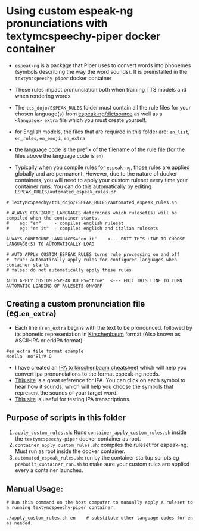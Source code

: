 # Using custom espeak-ng pronunciations with textymcspeechy-piper docker container
- `espeak-ng` is a package that Piper uses to convert words into phonemes (symbols describing the way the word sounds).  It is preinstalled in the `textymcspeechy-piper` docker container
- These rules impact pronunciation both when training TTS models and when rendering words.
- The `tts_dojo/ESPEAK_RULES` folder must contain all the rule files for your chosen language(s) from [espeak-ng/dictsource](https://github.com/espeak-ng/espeak-ng/tree/master/dictsource) as well as a `<language>_extra` file which you must create yourself.
- for English models, the files that are required in this folder are:  `en_list`, `en_rules`, `en_emoji`, `en_extra`
- the language code is the prefix of the filename of the rule file  (for the files above the language code is `en`)

- Typically when you compile rules for `espeak-ng`, those rules are applied globally and are permanent. However, due to the nature of docker containers, you will need to apply your custom ruleset every time your container runs.  You can do this automatically by editing  `ESPEAK_RULES/automated_espeak_rules.sh`
```
# TextyMcSpeechy/tts_dojo/ESPEAK_RULES/automated_espeak_rules.sh

# ALWAYS_CONFIGURE_LANGUAGES determines which ruleset(s) will be compiled when the container starts.
#    eg: "en"     - compiles english ruleset   
#    eg: "en it"  - compiles english and italian rulesets

ALWAYS_CONFIGURE_LANGUAGES="en it"    <--- EDIT THIS LINE TO CHOOSE LANGUAGE(S) TO AUTOMATICALLY LOAD

# AUTO_APPLY_CUSTOM_ESPEAK_RULES turns rule processing on and off
#  true: automatically apply rules for configured languages when container starts 
# false: do not automatically apply these rules  

AUTO_APPLY_CUSTOM_ESPEAK_RULES="true"  <--- EDIT THIS LINE TO TURN AUTOMATIC LOADING OF RULESETS ON/OFF
```

## Creating a custom pronunciation file (eg.`en_extra`)
- Each line in `en_extra` begins with the text to be pronounced, followed by its phonetic representation in [Kirschenbaum](https://en.wikipedia.org/wiki/Kirshenbaum) format (Also known as ASCII-IPA or erkIPA format).

```
#en_extra file format example
Noella  no'El:V O
```

- I have created an [IPA to kirschenbaum cheatsheet](/docs/IPA_to_kirschenbaum_cheatsheet.md) which will help you convert ipa pronunciations to the format espeak-ng needs.
- [This site](https://www.internationalphoneticalphabet.org/ipa-sounds/ipa-chart-with-sounds/) is a great reference for IPA.  You can click on each symbol to hear how it sounds, which will help you choose the symbols that represent the sounds of your target word.
- [This site](https://ipa-reader.com/) is useful for testing IPA transcriptions.


## Purpose of scripts in this folder
  1. `apply_custom_rules.sh`: Runs `container_apply_custom_rules.sh` inside the `textymcspeechy-piper` docker container as root.
  2. `container_apply_custom_rules.sh`:  compiles the ruleset for espeak-ng.  Must run as root inside the docker container.  
  3. `automated_espeak_rules.sh`:   run by the container startup scripts eg `prebuilt_container_run.sh` to make sure your custom rules are applied every a container launches.

##  Manual Usage:
```
# Run this command on the host computer to manually apply a ruleset to a running textymcspeechy-piper container.

./apply_custom_rules.sh en    # substitute other language codes for en as needed. 
```
   
